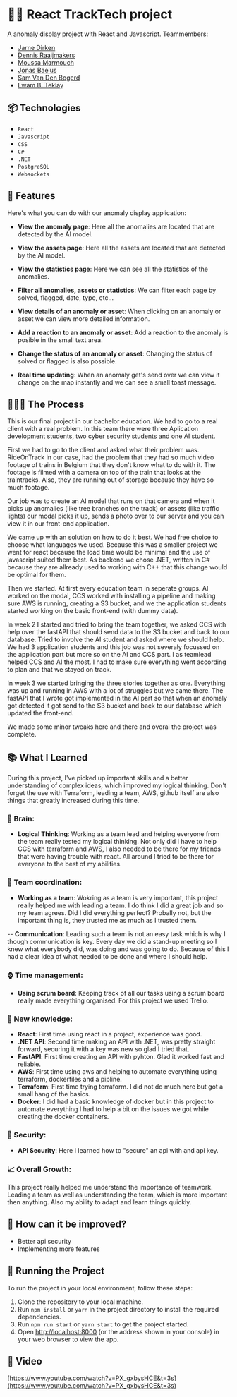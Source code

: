 ﻿# 🥷🏽 React TrackTech project

A anomaly display project with React and Javascript. Teammembers:

- [Jarne Dirken](https://github.com/jarnedirken)
- [Dennis Raaijmakers](https://github.com/dennis-r)
- [Moussa Marmouch](https://github.com/moussamarmouch)
- [Jonas Baelus](https://github.com/JonasBaelus)
- [Sam Van Den Bogerd](https://github.com/samvandenbogerd)
- [Lwam B. Teklay](https://github.com/LwamB)

## 📦 Technologies

- `React`
- `Javascript`
- `CSS`
- `C#`
- `.NET`
- `PostgreSQL`
- `Websockets`

## 🦄 Features

Here's what you can do with our anomaly display application:

- **View the anomaly page**: Here all the anomalies are located that are detected by the AI model.

- **View the assets page**: Here all the assets are located that are detected by the AI model.

- **View the statistics page**: Here we can see all the statistics of the anomalies.

- **Filter all anomalies, assets or statistics**: We can filter each page by solved, flagged, date, type, etc...

- **View details of an anomaly or asset**: When clicking on an anomaly or asset we can view more detailed information.

- **Add a reaction to an anomaly or asset**: Add a reaction to the anomaly is posible in the small text area.

- **Change the status of an anomaly or asset**: Changing the status of solved or flagged is also possible.

- **Real time updating**: When an anomaly get's send over we can view it change on the map instantly and we can see a small toast message.

## 👩🏽‍🍳 The Process

This is our final project in our bachelor education. We had to go to a real client with a real problem. In this team there were three Aplication development students, two cyber security students and one AI student.

First we had to go to the client and asked what their problem was. RideOnTrack in our case, had the problem that they had so much video footage of trains in Belgium that they don't know what to do with it. The footage is filmed with a camera on top of the train that looks at the traintracks. Also, they are running out of storage because they have so much footage.

Our job was to create an AI model that runs on that camera and when it picks up anomalies (like tree branches on the track) or assets (like traffic lights) our modal picks it up, sends a photo over to our server and you can view it in our front-end application.

We came up with an solution on how to do it best. We had free choice to choose what languages we used. Because this was a smaller project we went for react because the load time would be minimal and the use of javascript suited them best. As backend we chose .NET, written in C# because they are allready used to working with C++ that this change would be optimal for them.

Then we started. At first every education team in seperate groups. AI worked on the modal, CCS worked with installing a pipeline and making sure AWS is running, creating a S3 bucket, and we the application students started working on the basic front-end (with dummy data).

In week 2 I started and tried to bring the team together, we asked CCS with help over the fastAPI that should send data to the S3 bucket and back to our database. Tried to involve the AI student and asked where we should help. We had 3 application students and this job was not severaly focussed on the application part but more so on the AI and CCS part. I as teamlead helped CCS and AI the most. I had to make sure everything went according to plan and that we stayed on track.

In week 3 we started bringing the three stories together as one. Everything was up and running in AWS with a lot of struggles but we came there. The fastAPI that I wrote got implemented in the AI part so that when an anomaly got detected it got send to the S3 bucket and back to our database which updated the front-end.

We made some minor tweaks here and there and overal the project was complete.

## 📚 What I Learned

During this project, I've picked up important skills and a better understanding of complex ideas, which improved my logical thinking. Don't forget the use with Terraform, leading a team, AWS, github itself are also things that greatly increased during this time.

### 🧠 Brain:

- **Logical Thinking**: Working as a team lead and helping everyone from the team really tested my logical thinking. Not only did I have to help CCS with terraform and AWS, I also needed to be there for my friends that were having trouble with react. All around I tried to be there for everyone to the best of my abilities.

### 📏 Team coordination:

- **Working as a team**: Wokring as a team is very important, this project really helped me with leading a team. I do think I did a great job and so my team agrees. Did I did everything perfect? Probally not, but the important thing is, they trusted me as much as I trusted them.

-- **Communication**: Leading such a team is not an easy task which is why I though communication is key. Every day we did a stand-up meeting so I knew what everybody did, was doing and was going to do. Because of this I had a clear idea of what needed to be done and where I should help.

### ⌚ Time management:

- **Using scrum board**: Keeping track of all our tasks using a scrum board really made everything organised. For this project we used Trello.

### 📓 New knowledge:

- **React**: First time using react in a project, experience was good.
- **.NET API**: Second time making an API with .NET, was pretty straight forward, securing it with a key was new so glad I tried that.
- **FastAPI**: First time creating an API with pyhton. Glad it worked fast and reliable.
- **AWS**: First time using aws and helping to automate everything using terraform, dockerfiles and a pipline.
- **Terraform**: First time trying terraform. I did not do much here but got a small hang of the basics.
- **Docker**: I did had a basic knowledge of docker but in this project to automate everything I had to help a bit on the issues we got while creating the docker containers.

### 🎡 Security:

- **API Security**: Here I learned how to "secure" an api with and api key.

### 📈 Overall Growth:

This project really helped me understand the importance of teamwork. Leading a team as well as understanding the team, which is more important then anything. Also my ability to adapt and learn things quickly.

## 💭 How can it be improved?

- Better api security
- Implementing more features

## 🚦 Running the Project

To run the project in your local environment, follow these steps:

1. Clone the repository to your local machine.
2. Run `npm install` or `yarn` in the project directory to install the required dependencies.
3. Run `npm run start` or `yarn start` to get the project started.
4. Open [http://localhost:8000](http://localhost:8000) (or the address shown in your console) in your web browser to view the app.

## 🍿 Video

[https://www.youtube.com/watch?v=PX_gxbysHCE&t=3s](https://www.youtube.com/watch?v=PX_gxbysHCE&t=3s)
